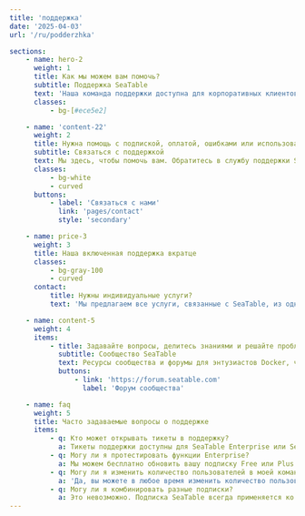 ```yaml
---
title: 'поддержка'
date: '2025-04-03'
url: '/ru/podderzhka'

sections:
    - name: hero-2
      weight: 1
      title: Как мы можем вам помочь?
      subtitle: Поддержка SeaTable
      text: 'Наша команда поддержки доступна для корпоративных клиентов. Сообщество SeaTable помогает с любыми вопросами.'
      classes:
          - bg-[#ece5e2]

    - name: 'content-22'
      weight: 2
      title: Нужна помощь с подпиской, оплатой, ошибками или использованием SeaTable?
      subtitle: Связаться с поддержкой
      text: Мы здесь, чтобы помочь вам. Обратитесь в службу поддержки SeaTable.
      classes:
          - bg-white
          - curved
      buttons:
          - label: 'Связаться с нами'
            link: 'pages/contact'
            style: 'secondary'

    - name: price-3
      weight: 3
      title: Наша включенная поддержка вкратце
      classes:
          - bg-gray-100
          - curved
      contact:
          title: Нужны индивидуальные услуги?
          text: 'Мы предлагаем все услуги, связанные с SeaTable, из одного источника. Например: установка, обслуживание и эксплуатация, индивидуальная разработка и обучение. Свяжитесь с нами!'

    - name: content-5
      weight: 4
      items:
          - title: Задавайте вопросы, делитесь знаниями и решайте проблемы.
            subtitle: Сообщество SeaTable
            text: Ресурсы сообщества и форумы для энтузиастов Docker, чтобы обсуждать технические решения, обмениваться идеями и оставаться на связи.
            buttons:
                - link: 'https://forum.seatable.com'
                  label: 'Форум сообщества'

    - name: faq
      weight: 5
      title: Часто задаваемые вопросы о поддержке
      items:
          - q: Кто может открывать тикеты в поддержку?
            a: Тикеты поддержки доступны для SeaTable Enterprise или SeaTable Dedicated. Клиенты Free и Plus всегда могут обратиться за помощью на Форум сообщества.
          - q: Могу ли я протестировать функции Enterprise?
            a: Мы можем бесплатно обновить вашу подписку Free или Plus до подписки Enterprise на ограниченное время. Пожалуйста, отправьте нам запрос через управление командой.
          - q: Могу ли я изменить количество пользователей в моей команде?
            a: 'Да, вы можете в любое время изменить количество пользователей в вашей команде. В SeaTable Cloud Free, Plus и Enterprise вы можете сделать это самостоятельно через управление командой. Для SeaTable Dedicated, пожалуйста, свяжитесь с вашим персональным представителем.<br/><br/>Размер команды в подписке Free ограничен 25 пользователями. Для других подписок SeaTable Cloud и SeaTable Dedicated количество пользователей не ограничено.'
          - q: Могу ли я комбинировать разные подписки?
            a: Это невозможно. Подписка SeaTable всегда применяется ко всей команде, то есть ко всем участникам. Если вы хотите использовать дополнительные функции и более высокие лимиты подписки Plus или Enterprise, вам необходимо приобрести соответствующую лицензию для всех активных участников команды.
---
```

